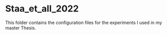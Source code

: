 # Staa\_et\_all\_2022

<!--alex ignore master-->
This folder contains the configuration files for the experiments I used in my master Thesis.
